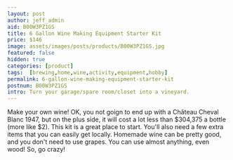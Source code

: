 ```yaml
---
layout: post
author: jeff_admin
aid: B00W3PZ1GS
title: 6 Gallon Wine Making Equipment Starter Kit
price: $146
image: assets/images/posts/products/B00W3PZ1GS.jpg
featured: false
hidden: true
categories: [product]
tags:  [brewing,home,wine,activity,equipment,hobby]
permalink: 6-gallon-wine-making-equipment-starter-kit
postnum: B00W3PZ1GS
intro: Turn your garage/spare room/closet into a vineyard.
---
```

Make your own wine!  OK, you not goign to end up with a Château Cheval Blanc 1947, but on the plus side, it will cost a lot less than $304,375 a bottle (more like $2).  This kit is a great place to start.  You'll also need a few extra items that you can easily get locally.  Homemade wine can be pretty good, and you don't need to use grapes.  You can use almost anything, even wood! So, go crazy!
